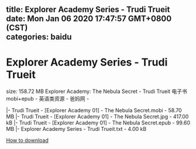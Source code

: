 
title: Explorer Academy Series - Trudi Trueit
date: Mon Jan 06 2020 17:47:57 GMT+0800 (CST)    
categories: baidu
---

# Explorer Academy Series - Trudi Trueit
size: 158.72 MB
 Explorer Academy: The Nebula Secret - Trudi Trueit 电子书mobi+epub - 英语类资源 - 爸妈网 -
 
|- Trudi Trueit - [Explorer Academy 01] - The Nebula Secret.mobi - 58.70 MB
|- Trudi Trueit - [Explorer Academy 01] - The Nebula Secret.jpg - 417.00 kB
|- Trudi Trueit - [Explorer Academy 01] - The Nebula Secret.epub - 99.60 MB
|- Explorer Academy Series - Trudi Trueit.txt - 4.00 kB

[How to download](https://bpcam.bemobtrk.com/go/2ceec3aa-1ca2-46d6-b9ff-aaa5c184517c?jno=4979)